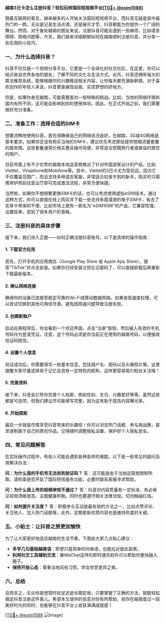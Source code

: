 **越南3日卡怎么注册抖音？轻松玩转国际短视频平台[[TG💪+ @esim1088](https://t.me/s/esim1088)]**

随着互联网的普及，越来越多的人开始关注国际短视频平台，而抖音无疑是其中最热门的一款。无论是记录生活点滴，还是展示才艺，抖音都能为你提供一个广阔的舞台。然而，对于身处越南的朋友来说，注册抖音可能会遇到一些麻烦，比如语言障碍、网络问题等。今天，我们就来详细聊聊如何在越南顺利注册抖音，并分享一些实用的小技巧。

### **一、为什么选择抖音？**

抖音不仅仅是一个视频分享平台，它更是一个全球化的社交社区。在这里，你可以结识来自世界各地的朋友，了解不同的文化与生活方式。此外，抖音还拥有强大的算法推荐系统，能够根据你的兴趣推送相关内容，让你每天都充满新鲜感。对于喜欢创作的年轻人来说，抖音更是展现自我、实现梦想的好地方。

但是，如果你身在越南，可能需要面对一些特殊的挑战。比如，当地的网络环境和国内有所不同，这可能会影响到你的使用体验。因此，在正式开始之前，我们需要做好充分准备。

### **二、准备工作：选择合适的SIM卡**

想要流畅地使用抖音，首先得确保自己的网络状况良好。在越南，3G或4G网络是基本要求。如果你还没有购买当地的SIM卡，建议优先考虑那些提供短期流量套餐的服务商。这些套餐通常价格实惠且操作简便，非常适合短期旅行者或者临时居住的用户。

目前市面上有不少优秀的越南本地运营商推出了针对外国游客设计的产品，比如Viettel、Vinaphone和Mobifone等。其中，Viettel的3日卡尤为受欢迎，因为它不仅覆盖范围广，而且支持多种语言客服，非常适合初来乍到的新手。购买时只需携带护照前往营业厅即可完成激活流程，非常方便快捷。

当然啦，如果你不想频繁更换SIM卡的话，也可以考虑使用虚拟eSIM技术。通过这种方式，你可以直接在线上购买并下载一张支持多国漫游的电子SIM卡，省去了实体卡带来的不便。比如市场上就有一款名为“eSIM1088”的产品，它兼容性强、设置简单，受到了很多用户的青睐。

### **三、注册抖音的具体步骤**

接下来，我们进入正题——如何正确注册抖音账号。以下是具体的操作指南：

#### **1. 下载官方应用**
首先，打开手机的应用商店（Google Play Store 或 Apple App Store），搜索“TikTok”并点击安装。如果你已经安装过但忘记密码了，可以直接卸载后再重新下载最新版本。

#### **2. 确认网络连接**
确保你的设备已连接至稳定可靠的Wi-Fi或移动数据网络。如果发现速度较慢，可以尝试切换到其他可用信号源，避免因网速问题导致注册失败。

#### **3. 创建新账户**
启动应用程序后，你会看到一个欢迎界面。点击“注册”按钮，然后输入有效的手机号码作为登录凭证。注意，这个号码必须是你当前正在使用的越南号码，以便接收验证码短信。

#### **4. 设置个人信息**
验证成功后，你需要填写一些基本信息，包括用户名、密码以及头像照片等。这里提醒大家尽量选择易于记忆且具有一定特色的昵称，这样更容易吸引粉丝关注哦！

#### **5. 完善资料**
接下来，抖音会引导你完善个人档案，例如性别、生日、兴趣爱好等等。虽然这些都是可选项，但我们建议尽可能填写完整，因为这有助于提高内容曝光率。

#### **6. 开始探索**
最后一步就是尽情享受抖音带来的乐趣啦！你可以浏览热门话题、参与挑战赛，甚至录制属于自己的原创作品。记得随时调整隐私设置，保护好个人隐私安全。

### **四、常见问题解答**

在实际操作过程中，有些人可能会遇到各种各样的难题。以下是一些常见的疑问及其解决办法：

**问：为什么我的手机号无法收到验证码？**
答：这可能是由于当地运营商限制所致，请检查是否开启了国际短信服务功能，必要时联系客服寻求帮助。

**问：为什么我上传的视频审核不通过？**
答：抖音对内容质量有一定标准，务必保证视频清晰度高、主题健康积极。同时也要遵守相关法律法规，切勿触碰红线。

**问：如何提升关注度？**
答：积极参与互动是最有效的方法之一，比如点赞评论、关注他人、加入热门话题等。此外，定期更新优质内容也是维持热度的关键。

### **五、小贴士：让抖音之旅更加愉快**

为了让大家更好地适应越南的生活节奏，下面给大家几点贴心建议：

- **多学几句基础越南语**：即使只是简单的问候语，也能拉近彼此距离。
- **利用社交工具辅助交流**：像WeChat这样的即时通讯软件可以帮助你更快融入圈子。
- **保持开放心态**：尊重当地风俗习惯，学会欣赏差异之美。

### **六、总结**

总而言之，无论你是想暂时驻足还是长期定居，只要掌握了正确的方法，就能轻松搞定抖音注册这件事儿。希望本文提供的信息对你有所帮助，祝你在越南度过一段美好时光的同时，也能够在抖音平台上收获满满成就感！

[[TG💪+ @esim1088](https://t.me/s/esim1088) ![Image](https://i.postimg.cc/4NQfJmqS/Snipaste-2025-05-13-00-14-12.png)]